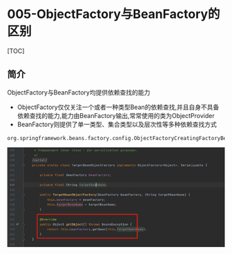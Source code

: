 # 005-ObjectFactory与BeanFactory的区别

[TOC]

## 简介

ObjectFactory与BeanFactory均提供依赖查找的能力

- ObjectFactory仅仅关注一个或者一种类型Bean的依赖查找,并且自身不具备依赖查找的能力,能力由BeanFactory输出,常常使用的类为ObjectProvider
- BeanFactory则提供了单一类型、集合类型以及层次性等多种依赖查找方式

```
org.springframework.beans.factory.config.ObjectFactoryCreatingFactoryBean.TargetBeanObjectFactory
```

![image-20201102212015503](../../assets/image-20201102212015503.png)



